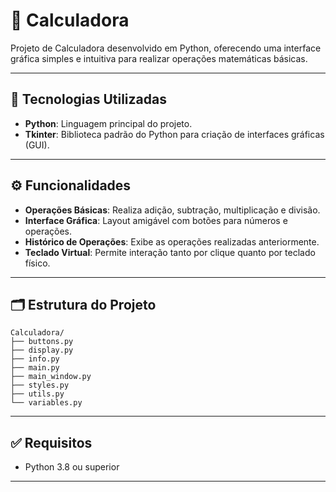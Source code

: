 # 🧮 Calculadora

Projeto de Calculadora desenvolvido em Python, oferecendo uma interface gráfica simples e intuitiva para realizar operações matemáticas básicas.

---

## 🚀 Tecnologias Utilizadas

- **Python**: Linguagem principal do projeto.
- **Tkinter**: Biblioteca padrão do Python para criação de interfaces gráficas (GUI).

---

## ⚙️ Funcionalidades

- **Operações Básicas**: Realiza adição, subtração, multiplicação e divisão.
- **Interface Gráfica**: Layout amigável com botões para números e operações.
- **Histórico de Operações**: Exibe as operações realizadas anteriormente.
- **Teclado Virtual**: Permite interação tanto por clique quanto por teclado físico.

---

## 🗂️ Estrutura do Projeto

```
Calculadora/
├── buttons.py
├── display.py
├── info.py
├── main.py
├── main_window.py
├── styles.py
├── utils.py
└── variables.py
```

---

## ✅ Requisitos

- Python 3.8 ou superior

---

